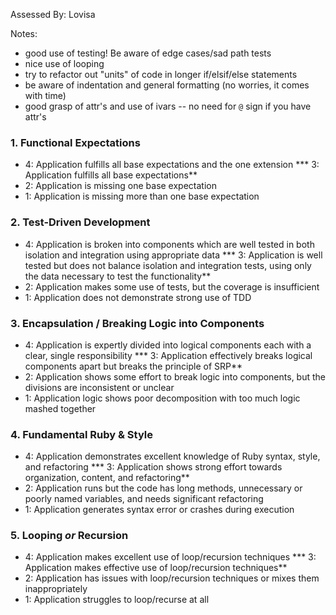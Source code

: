 Assessed By: Lovisa

Notes:

* good use of testing! Be aware of edge cases/sad path tests
* nice use of looping
* try to refactor out "units" of code in longer if/elsif/else statements
* be aware of indentation and general formatting (no worries, it comes with time)
* good grasp of attr's and use of ivars -- no need for `@` sign if you have attr's

### 1. Functional Expectations

* 4: Application fulfills all base expectations and the one extension
*** 3: Application fulfills all base expectations**
* 2: Application is missing one base expectation
* 1: Application is missing more than one base expectation

### 2. Test-Driven Development

* 4: Application is broken into components which are well tested in both isolation and integration using appropriate data
*** 3: Application is well tested but does not balance isolation and integration tests, using only the data necessary to test the functionality**
* 2: Application makes some use of tests, but the coverage is insufficient
* 1: Application does not demonstrate strong use of TDD

### 3. Encapsulation / Breaking Logic into Components

* 4: Application is expertly divided into logical components each with a clear, single responsibility
*** 3: Application effectively breaks logical components apart but breaks the principle of SRP**
* 2: Application shows some effort to break logic into components, but the divisions are inconsistent or unclear
* 1: Application logic shows poor decomposition with too much logic mashed together

### 4. Fundamental Ruby & Style

* 4:  Application demonstrates excellent knowledge of Ruby syntax, style, and refactoring
*** 3:  Application shows strong effort towards organization, content, and refactoring**
* 2:  Application runs but the code has long methods, unnecessary or poorly named variables, and needs significant refactoring
* 1:  Application generates syntax error or crashes during execution

### 5. Looping *or* Recursion

* 4: Application makes excellent use of loop/recursion techniques
*** 3: Application makes effective use of loop/recursion techniques**
* 2: Application has issues with loop/recursion techniques or mixes them inappropriately
* 1: Application struggles to loop/recurse at all
